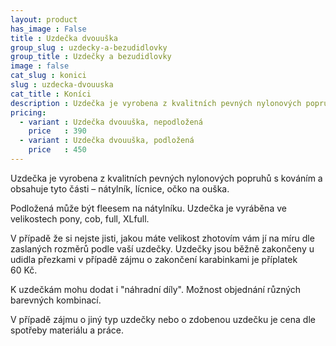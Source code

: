 ```yaml
---
layout: product
has_image : False
title : Uzdečka dvouuška
group_slug : uzdecky-a-bezudidlovky
group_title : Uzdečky a bezudidlovky
image : false
cat_slug : konici
slug : uzdecka-dvouuska
cat_title : Koníci
description : Uzdečka je vyrobena z kvalitních pevných nylonových popruhů s kováním a obsahuje tyto části – nátylník, lícnice, očko na ouška.
pricing:
  - variant : Uzdečka dvouuška, nepodložená
    price   : 390
  - variant : Uzdečka dvouuška, podložená
    price   : 450
---
```


Uzdečka je vyrobena z kvalitních pevných nylonových popruhů s kováním a obsahuje tyto části – nátylník, lícnice, očko na ouška.

Podložená může být fleesem na nátylníku.
Uzdečka je vyráběna ve velikostech pony, cob, full, XLfull. 

V případě že si nejste jisti, jakou máte velikost zhotovím vám jí na míru dle zaslaných rozměrů podle vaší uzdečky.
Uzdečky jsou běžně zakončeny u udidla přezkami v případě zájmu o zakončení karabinkami je příplatek 60&nbsp;Kč.

K uzdečkám mohu dodat i "náhradní díly".
Možnost objednání různých barevných kombinací.


V případě zájmu o jiný typ uzdečky nebo o zdobenou uzdečku je cena dle spotřeby materiálu a práce.


